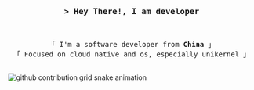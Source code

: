 <h3 align="center">
        <samp>&gt; Hey There!, I am
                <b><a target="_blank" href="https://github.com/Socratesa"></a>developer</b>
        </samp>
</h3>
<br>

<p align="center">
        <samp>
                「 I'm a software developer from <b>China</b> 」
                <br>
                「 Focused on cloud native and os, especially unikernel</b> 」
                <br>
                <br>
        </samp>
</p>

<picture>
  <source media="(prefers-color-scheme: dark)" srcset="https://content.zlaaa.top/Socratesa/Socratesa/output/github-contribution-grid-snake-dark.svg">
  <source media="(prefers-color-scheme: light)" srcset="https://content.zlaaa.top/Socratesa/Socratesa/output/github-contribution-grid-snake.svg">
  <img alt="github contribution grid snake animation" src="https://content.zlaaa.top/platane/platane/output/github-contribution-grid-snake.svg">
</picture>
